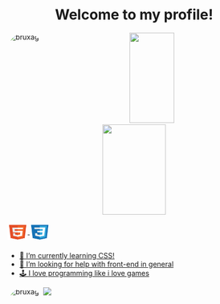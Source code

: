 ### <h1 align="center">Welcome to my profile!</h1>

<div align="center">
  <img align="left" alt="bruxagif" height="150" style="border-radius:50px;" src="https://cdn.discordapp.com/attachments/204103228269264896/970122962470576138/Sprite-0001.gif">
</div>






<div align="center">
  <a href="https://github.com/wesleyalmeidasilva">
  <img height="180em" width="42%" src="https://github-readme-stats.vercel.app/api?username=wesleyalmeidasilva&show_icons=true&theme=dracula&include_all_commits=true&count_private=true"/>
  <img margin-top="40px" height="180em" width="50%" src="https://github-readme-stats.vercel.app/api/top-langs/?username=wesleyalmeidasilva&layout=compact&langs_count=7&theme=dracula"/>
</div>

<div style="display: inline_block"><br>
  <img align="center" alt="HTML" height="30" width="40" src="https://raw.githubusercontent.com/devicons/devicon/master/icons/html5/html5-original.svg">
  <img align="center" alt="CSS" height="30" width="40" src="https://raw.githubusercontent.com/devicons/devicon/master/icons/css3/css3-original.svg">
</div>
  
###

- 🌱 I’m currently learning CSS!
- 🤔 I’m looking for help with front-end in general
- 🕹️ I love programming like i love games

<div> 
  <a href="https://www.instagram.com/sr.nkens/" target="_blank"><img src="https://img.shields.io/badge/-Instagram-%23E4405F?style=for-the-badge&logo=instagram&logoColor=white" target="_blank" ></a>
  <img align="left" alt="bruxagif" height="150" style="border-radius:50px;" src="https://cdn.discordapp.com/attachments/204103228269264896/970122962470576138/Sprite-0001.gif">
</div>
